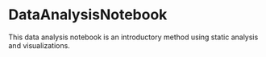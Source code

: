 # DataAnalysisNotebook
This data analysis notebook is an introductory method using static analysis and visualizations.
